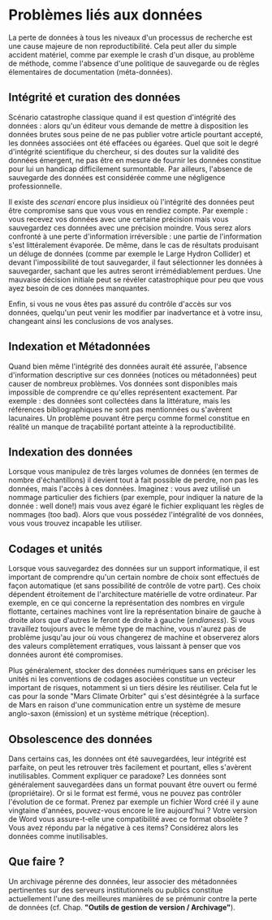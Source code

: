 # Problèmes liés aux données

La perte de données à tous les niveaux d'un processus de recherche est une
cause majeure de non reproductibilité. Cela peut aller du simple accident matériel,
comme par exemple le crash d'un disque, au problème de méthode, comme l'absence d'une politique de sauvegarde ou de règles élementaires de documentation (méta-données). 


## Intégrité et curation des données

Scénario catastrophe classique quand il est question d'intégrité des données : 
alors qu'un éditeur vous demande de mettre à disposition les données brutes sous peine de ne pas publier votre article pourtant accepté, les données associées ont été effacées ou égarées. 
Quel que soit le degré d'intégrité scientifique du chercheur, si des doutes sur la validité des données émergent, ne pas être en mesure de fournir les données constitue pour lui un handicap difficilement surmontable. 
Par ailleurs, l'absence de sauvegarde des données est considérée comme une négligence professionnelle.

Il existe des *scenari* encore plus insidieux où l'intégrité des données
peut être compromise sans que vous vous en rendiez compte. Par exemple :
vous recevez vos données avec une certaine précision mais vous sauvegardez ces
données avec une précision moindre. Vous serez alors confronté à une perte d'information
irréversible : une partie de l'information s'est littéralement évaporée.
De même, dans le cas de résultats produisant un déluge de données (comme par
exemple le Large Hydron Collider) et devant l'impossibilité de tout
sauvegarder, il faut sélectionner les données à sauvegarder, sachant que
les autres seront irrémédiablement perdues. Une mauvaise décision initiale peut
se révéler catastrophique pour peu que vous ayez besoin de ces données
manquantes.

Enfin, si vous ne vous êtes pas assuré du contrôle d'accès sur vos données,
quelqu'un peut venir les modifier par inadvertance et à votre insu, changeant
ainsi les conclusions de vos analyses.


## Indexation et Métadonnées

Quand bien même l'intégrité des données aurait été assurée, l'absence
d'information descriptive sur ces données (notices ou métadonnées) peut causer de
nombreux problèmes. Vos données sont disponibles mais impossible de comprendre ce qu'elles
représentent exactement. Par exemple : des données sont collectées dans la
littérature, mais les références bibliographiques ne sont pas mentionnées ou s'avèrent lacunaires. Un problème pouvant être perçu comme formel constitue en réalité un manque de traçabilité portant atteinte à la reproductibilité.


## Indexation des données

Lorsque vous manipulez de très larges volumes de données (en termes de nombre
d'échantillons) il devient tout à fait possible de perdre, non pas les données,
mais l'accès à ces données. Imaginez : vous avez utilisé un nommage particulier des fichiers (par exemple, pour indiquer la nature de la donnée : well done!) mais vous avez égaré le fichier expliquant les règles
de nommages (too bad). Alors que vous possédez l'intégralité de vos données, vous vous trouvez incapable les
utiliser.


## Codages et unités

Lorsque vous sauvegardez des données sur un support informatique, il est
important de comprendre qu'un certain nombre de choix sont effectués de façon
automatique (et sans possibilité de contrôle de votre part). Ces choix dépendent
étroitement de l'architecture matérielle de votre ordinateur. Par exemple,
en ce qui concerne la représentation des nombres en virgule flottante,
certaines machines vont lire la représentation binaire de gauche à droite alors
que d'autres le feront de droite à gauche (*endianess*). Si vous travaillez toujours
avec le même type de machine, vous n'aurez pas de problème jusqu'au jour où
vous changerez de machine et observerez alors des valeurs complètement
erratiques, vous laissant à penser que vos données auront été compromises.

Plus généralement, stocker des données numériques sans en préciser les unités
ni les conventions de codages asociées constitue un vecteur important de risques,
notamment si un tiers désire les réutiliser. Cela fut le cas pour la
sonde "Mars Climate Orbiter" qui s'est désintégrée à la surface de Mars en
raison d'une communication entre un système de mesure anglo-saxon (émission) et
un système métrique (réception).


## Obsolescence des données
Dans certains cas, les données ont été sauvegardées, leur intégrité est
parfaite, on peut les retrouver très facilement et pourtant, elles s'avèrent
inutilisables. Comment expliquer ce paradoxe? 
Les données sont généralement sauvegardées dans un format pouvant être ouvert
ou fermé (propriétaire). 
Or si le format est fermé, vous ne pouvez pas contrôler l'évolution de ce format. Prenez par exemple un fichier Word créé il y aune vingtaine d'années, pouvez-vous encore le lire aujourd'hui ? 
Votre version de Word vous assure-t-elle une compatibilité avec ce
format obsolète ? Vous avez répondu par la négative à ces items? Considérez alors les données comme inutilisables. 


## Que faire ?

Un archivage pérenne des données, leur associer des métadonnées
pertinentes sur des serveurs institutionnels ou publics constitue actuellement l'une des meilleures manières
de se prémunir contre la perte de données (cf. Chap. **"Outils de gestion de
version / Archivage"**).
